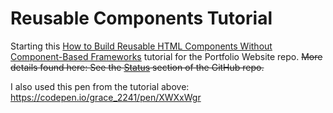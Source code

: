 # Reusable Components Tutorial

Starting this [How to Build Reusable HTML Components Without Component-Based Frameworks](https://www.freecodecamp.org/news/how-to-build-reusable-html-components-without-component-based-frameworks/) tutorial for the Portfolio Website repo.
~~More details found here: See the [Status](https://github.com/JamieBort/jamiebort.github.io#status) section of the GitHub repo.~~

I also used this pen from the tutorial above: https://codepen.io/grace_2241/pen/XWXxWgr
